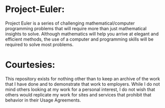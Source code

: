 # Project-Euler: 
Project Euler is a series of challenging mathematical/computer programming problems that will require more than just mathematical insights to solve. Although mathematics will help you arrive at elegant and efficient methods, the use of a computer and programming skills will be required to solve most problems.

# Courtesies: 
This repository exists for nothing other than to keep an archive of the work that I have done and to demonstrate that work to employers. While I do not mind others looking at my work for a personal interest, I do not wish that others would replicate my work for sites and services that prohibit that behavior in their Usage Agreements.

